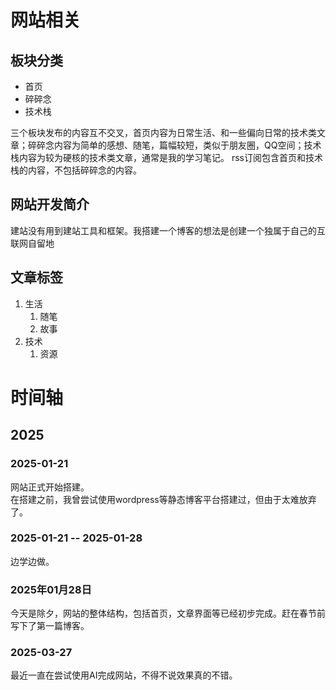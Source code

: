 <div style="display:none;" class="author">
{
    "title": "关于网站",
    "date" : "2025-02-23",
    "weather" : "sunny",
    "description": "欢迎来到 泛舟游客 的博客",
    "tag" : ["生活"]
}
</div>

# 网站相关
## 板块分类
- 首页
- 碎碎念
- 技术栈

三个板块发布的内容互不交叉，首页内容为日常生活、和一些偏向日常的技术类文章；碎碎念内容为简单的感想、随笔，篇幅较短，类似于朋友圈，QQ空间；技术栈内容为较为硬核的技术类文章，通常是我的学习笔记。
rss订阅包含首页和技术栈的内容，不包括碎碎念的内容。

## 网站开发简介
建站没有用到建站工具和框架。我搭建一个博客的想法是创建一个独属于自己的互联网自留地

## 文章标签
1. 生活
    1. 随笔
    2. 故事
2. 技术
    1. 资源



# 时间轴
## 2025
### 2025-01-21
网站正式开始搭建。   
在搭建之前，我曾尝试使用wordpress等静态博客平台搭建过，但由于太难放弃了。

### 2025-01-21 -- 2025-01-28
边学边做。

### 2025年01月28日
今天是除夕，网站的整体结构，包括首页，文章界面等已经初步完成。赶在春节前写下了第一篇博客。

### 2025-03-27
最近一直在尝试使用AI完成网站，不得不说效果真的不错。




     
